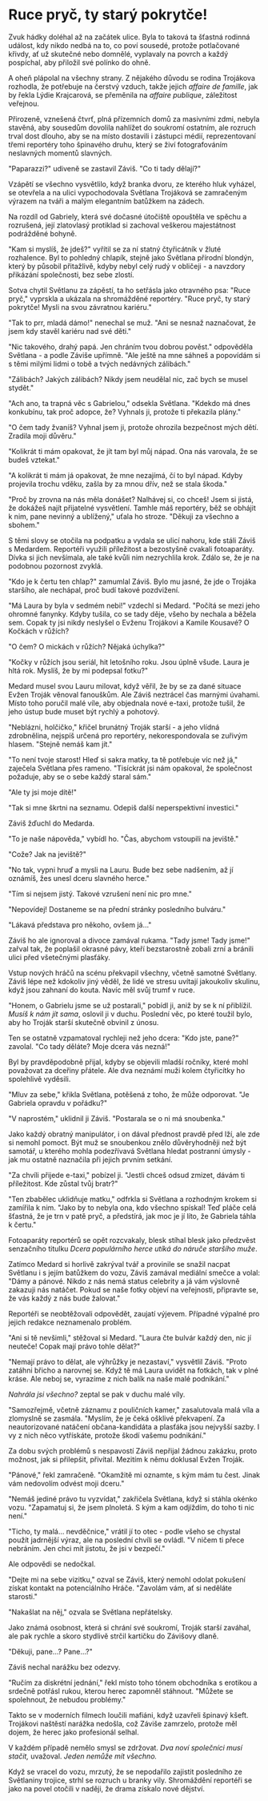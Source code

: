 # Ruce pryč, ty starý pokrytče!

Zvuk hádky doléhal až na začátek ulice. Byla to taková ta šťastná rodinná událost, kdy nikdo nedbá na to, co poví sousedé, protože potlačované křivdy, ať už skutečné nebo domnělé, vyplavaly na povrch a každý pospíchal, aby přiložil své polínko do ohně.

A oheň plápolal na všechny strany. Z nějakého důvodu se rodina Trojákova rozhodla, že potřebuje na čerstvý vzduch, takže jejich *affaire de famille*, jak by řekla Lýdie Krajcarová, se přeměnila na *affaire publique*, záležitost veřejnou.

Přirozeně, vznešená čtvrť, plná přízemních domů za masivními zdmi, nebyla stavěná, aby sousedům dovolila nahlížet do soukromí ostatním, ale rozruch trval dost dlouho, aby se na místo dostavili i zástupci médií, reprezentovaní třemi reportéry toho špinavého druhu, který se živí fotografováním neslavných momentů slavných.

"Paparazzi?" udiveně se zastavil Záviš. "Co ti tady dělají?"

Vzápětí se všechno vysvětlilo, když branka dvoru, ze kterého hluk vyházel, se otevřela a na ulici vypochodovala Světlana Trojáková se zamračeným výrazem na tváři a malým elegantním batůžkem na zádech.

Na rozdíl od Gabriely, která své dočasné útočiště opouštěla ve spěchu a rozrušená, její zlatovlasý protiklad si zachoval veškerou majestátnost podrážděné bohyně.

"Kam si myslíš, že jdeš?" vyřítil se za ní statný čtyřicátník v žluté rozhalence. Byl to pohledný chlapík, stejně jako Světlana přírodní blondýn, který by působil přitažlivě, kdyby nebyl celý rudý v obličeji - a navzdory přikázání společnosti, bez sebe zlostí.

Sotva chytil Světlanu za zápěstí, ta ho setřásla jako otravného psa: "Ruce pryč," vyprskla a ukázala na shromážděné reportéry. "Ruce pryč, ty starý pokrytče! Mysli na svou závratnou kariéru."

"Tak to prr, mladá dámo!" nenechal se muž. "Ani se nesnaž naznačovat, že jsem kdy stavěl kariéru nad své děti."

"Nic takového, drahý papá. Jen chráním tvou dobrou pověst." odpověděla Světlana - a podle Záviše upřímně. "Ale ještě na mne sáhneš a popovídám si s těmi milými lidmi o tobě a tvých nedávných zálibách."

"Zálibách? Jakých zálibách? Nikdy jsem neudělal nic, zač bych se musel stydět."

"Ach ano, ta trapná věc s Gabrielou," odsekla Světlana. "Kdekdo má dnes konkubínu, tak proč adopce, že? Vyhnals ji, protože ti překazila plány."

"O čem tady žvaníš? Vyhnal jsem ji, protože ohrozila bezpečnost mých dětí. Zradila moji důvěru."

"Kolikrát ti mám opakovat, že jít tam byl můj nápad. Ona nás varovala, že se budeš vztekat."

"A kolikrát ti mám já opakovat, že mne nezajímá, čí to byl nápad. Kdyby projevila trochu vděku, zašla by za mnou dřív, než se stala škoda."

"Proč by zrovna na nás měla donášet? Nalhávej si, co chceš! Jsem si jistá, že dokážeš najít přijatelné vysvětlení. Tamhle máš reportéry, běž se obhájit k nim, pane nevinný a ublížený," uťala ho stroze. "Děkuji za všechno a sbohem."

S těmi slovy se otočila na podpatku a vydala se ulicí nahoru, kde stáli Záviš s Medardem. Reportéři využili příležitost a bezostyšně cvakali fotoaparáty. Dívka si jich nevšímala, ale také kvůli nim nezrychlila krok. Zdálo se, že je na podobnou pozornost zvyklá.

"Kdo je k čertu ten chlap?" zamumlal Záviš. Bylo mu jasné, že jde o Trojáka staršího, ale nechápal, proč budí takové pozdvižení.

"Má Laura by byla v sedmém nebi!" vzdechl si Medard. "Počítá se mezi jeho ohromné fanynky. Kdyby tušila, co se tady děje, všeho by nechala a běžela sem. Copak ty jsi nikdy neslyšel o Evženu Trojákovi a Kamile Kousavé? O Kočkách v růžích?

"O čem? O mickách v růžích? Nějaká úchylka?"

"Kočky v růžích jsou seriál, hit letošního roku. Jsou úplně všude. Laura je hltá rok. Myslíš, že by mi podepsal fotku?"

Medard musel svou Lauru milovat, když věřil, že by se za dané situace Evžen Troják věnoval fanouškům. Ale Záviš neztrácel čas marnými úvahami. Místo toho poručil malé víle, aby objednala nové e-taxi, protože tušil, že jeho ústup bude muset být rychlý a pohotový.

"Neblázni, holčičko," křičel brunátný Troják starší - a jeho vlídná zdrobnělina, nejspíš určená pro reportéry, nekorespondovala se zuřivým hlasem. "Stejně nemáš kam jít."

"To není tvoje starost! Hleď si sakra matky, ta tě potřebuje víc než já," zaječela Světlana přes rameno. "Tisíckrát jsi nám opakoval, že společnost požaduje, aby se o sebe každý staral sám."

"Ale ty jsi moje dítě!"

"Tak si mne škrtni na seznamu. Odepiš další neperspektivní investici."

Záviš žďuchl do Medarda.

"To je naše nápověda," vybídl ho. "Čas, abychom vstoupili na jeviště."

"Cože? Jak na jeviště?"

"No tak, vypni hruď a mysli na Lauru. Bude bez sebe nadšením, až jí oznámíš, žes unesl dceru slavného herce."

"Tím si nejsem jistý. Takové vzrušení není nic pro mne."

"Nepovídej! Dostaneme se na přední stránky posledního bulváru."

"Lákavá představa pro někoho, ovšem já…"

Záviš ho ale ignoroval a divoce zamával rukama. "Tady jsme! Tady jsme!" zařval tak, že poplašil okrasné pávy, kteří bezstarostně zobali zrní a bránili ulici před všetečnými plasťáky.

Vstup nových hráčů na scénu překvapil všechny, včetně samotné Světlany. Záviš lépe než kdokoliv jiný věděl, že lidé ve stresu uvítají jakoukoliv skulinu, když jsou zahnaní do kouta. Navíc měl svůj trumf v ruce.

"Honem, o Gabrielu jsme se už postarali," pobídl ji, aniž by se k ní přiblížil. *Musíš k nám jít sama*, oslovil ji v duchu. Poslední věc, po které toužil bylo, aby ho Troják starší skutečně obvinil z únosu.

Ten se ostatně vzpamatoval rychleji než jeho dcera: "Kdo jste, pane?" zavolal. "Co tady děláte? Moje dcera vás nezná!"

Byl by pravděpodobně přijal, kdyby se objevili mladší ročníky, které mohl považovat za dceřiny přátele. Ale dva neznámí muži kolem čtyřicítky ho spolehlivě vyděsili.

"Mluv za sebe," křikla Světlana, potěšená z toho, že může odporovat. "Je Gabriela opravdu v pořádku?"

"V naprostém," uklidnil ji Záviš. "Postarala se o ni má snoubenka."

Jako každý obratný manipulátor, i on dával přednost pravdě před lží, ale zde si nemohl pomoct. Být muž se snoubenkou znělo důvěryhodněji než být samotář, u kterého mohla podezřívavá Světlana hledat postranní úmysly - jak mu ostatně naznačila při jejich prvním setkání.

"Za chvíli přijede e-taxi," pobízel ji. "Jestli chceš odsud zmizet, dávám ti příležitost. Kde zůstal tvůj bratr?"

"Ten zbabělec uklidňuje matku," odfrkla si Světlana a rozhodným krokem si zamířila k nim. "Jako by to nebyla ona, kdo všechno spískal! Teď pláče celá šťastná, že je trn v patě pryč, a předstírá, jak moc je jí líto, že Gabriela táhla k čertu."

Fotoaparáty reportérů se opět rozcvakaly, blesk stíhal blesk jako předzvěst senzačního titulku *Dcera populárního herce utíká do náruče staršího muže*.

Zatímco Medard si horlivě zakrýval tvář a provinile se snažil nacpat Světlanu i s jejím batůžkem do vozu, Záviš zamával mediální smečce a volal: "Dámy a pánové. Nikdo z nás nemá status celebrity a já vám výslovně zakazuji nás natáčet. Pokud se naše fotky objeví na veřejnosti, připravte se, že vás každý z nás bude žalovat."

Reportéři se neobtěžovali odpovědět, zaujatí výjevem. Případné výpalné pro jejich redakce neznamenalo problém.

"Ani si tě nevšimli," stěžoval si Medard. "Laura čte bulvár každý den, nic jí neuteče! Copak mají právo tohle dělat?"

"Nemají právo to dělat, ale výhrůžky je nezastaví," vysvětlil Záviš. "Proto zatáhni břicho a narovnej se. Když tě má Laura uvidět na fotkách, tak v plné kráse. Ale neboj se, vyrazíme z nich balík na naše malé podnikání."

*Nahrála jsi všechno?* zeptal se pak v duchu malé víly.

"Samozřejmě, včetně záznamu z pouličních kamer," zasalutovala malá víla a zlomyslně se zasmála. "Myslím, že je čeká ošklivé překvapení. Za neautorizované natáčení občana-kandidáta a plasťáka jsou nejvyšší sazby. I vy z nich něco vytřískáte, protože škodí vašemu podnikání."

Za dobu svých problémů s nespavostí Záviš nepřijal žádnou zakázku, proto možnost, jak si přilepšit, přivítal. Mezitím k němu doklusal Evžen Troják.

"Pánové," řekl zamračeně. "Okamžitě mi oznamte, s kým mám tu čest. Jinak vám nedovolím odvést moji dceru."

"Nemáš jediné právo tu vyzvídat," zakřičela Světlana, když si stáhla okénko vozu. "Zapamatuj si, že jsem plnoletá. S kým a kam odjíždím, do toho ti nic není."

"Ticho, ty malá… nevděčnice," vrátil jí to otec - podle všeho se chystal použít jadrnější výraz, ale na poslední chvíli se ovládl. "V ničem ti přece nebráním. Jen chci mít jistotu, že jsi v bezpečí."

Ale odpovědi se nedočkal.

"Dejte mi na sebe vizitku," ozval se Záviš, který nemohl odolat pokušení získat kontakt na potenciálního Hráče. "Zavolám vám, ať si neděláte starosti."

"Nakašlat na něj," ozvala se Světlana nepřátelsky.

Jako známá osobnost, která si chrání své soukromí, Troják starší zaváhal, ale pak rychle a skoro stydlivě strčil kartičku do Závišovy dlaně.

"Děkuji, pane…? Pane…?"

Záviš nechal narážku bez odezvy.

"Ručím za diskrétní jednání," řekl místo toho tónem obchodníka s erotikou a srdečně potřásl rukou, kterou herec zapomněl stáhnout. "Můžete se spolehnout, že nebudou problémy."

Takto se v moderních filmech loučili mafiáni, když uzavřeli špinavý kšeft. Trojákovi naštěstí narážka nedošla, což Záviše zamrzelo, protože měl dojem, že herec jako profesionál selhal.

V každém případě nemělo smysl se zdržovat. *Dva noví společníci musí stačit,* uvažoval. *Jeden nemůže mít všechno.*

Když se vracel do vozu, mrzutý, že se nepodařilo zajistit posledního ze Světlaniny trojice, strhl se rozruch u branky vily. Shromáždění reportéři se jako na povel otočili v naději, že drama získalo nové dějství.



